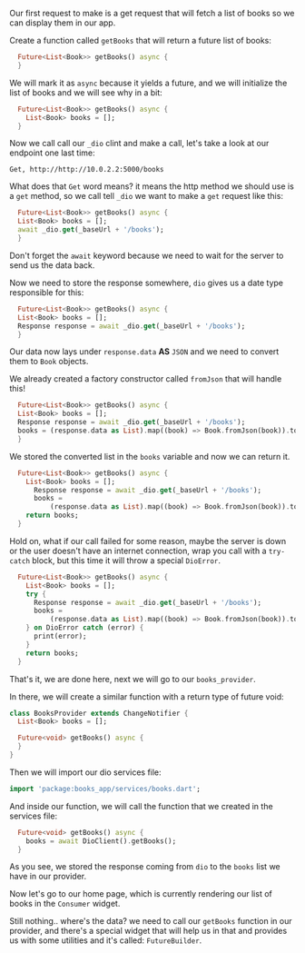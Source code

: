 Our first request to make is a get request that will fetch a list of books so we can display them in our app.

Create a function called `getBooks` that will return a future list of books:

```dart
  Future<List<Book>> getBooks() async {
  }
```

We will mark it as `async` because it yields a future, and we will initialize the list of books and we will see why in a bit:

```dart
  Future<List<Book>> getBooks() async {
    List<Book> books = [];
  }
```

Now we call call our `_dio` clint and make a call, let's take a look at our endpoint one last time:

```
Get, http://http://10.0.2.2:5000/books
```

What does that `Get` word means? it means the http method we should use is a `get` method, so we call tell `_dio` we want to make a `get` request like this:

```dart
  Future<List<Book>> getBooks() async {
  List<Book> books = [];
  await _dio.get(_baseUrl + '/books');
  }
```

Don't forget the `await` keyword because we need to wait for the server to send us the data back.

Now we need to store the response somewhere, `dio` gives us a date type responsible for this:

```dart
  Future<List<Book>> getBooks() async {
  List<Book> books = [];
  Response response = await _dio.get(_baseUrl + '/books');
  }
```

Our data now lays under `response.data` **AS** `JSON` and we need to convert them to `Book` objects.

We already created a factory constructor called `fromJson` that will handle this!

```dart
  Future<List<Book>> getBooks() async {
  List<Book> books = [];
  Response response = await _dio.get(_baseUrl + '/books');
  books = (response.data as List).map((book) => Book.fromJson(book)).toList();
  }
```

We stored the converted list in the `books` variable and now we can return it.

```dart
  Future<List<Book>> getBooks() async {
    List<Book> books = [];
      Response response = await _dio.get(_baseUrl + '/books');
      books =
          (response.data as List).map((book) => Book.fromJson(book)).toList();
    return books;
  }
```

Hold on, what if our call failed for some reason, maybe the server is down or the user doesn't have an internet connection, wrap you call with a `try-catch` block, but this time it will throw a special `DioError`.

```dart
  Future<List<Book>> getBooks() async {
    List<Book> books = [];
    try {
      Response response = await _dio.get(_baseUrl + '/books');
      books =
          (response.data as List).map((book) => Book.fromJson(book)).toList();
    } on DioError catch (error) {
      print(error);
    }
    return books;
  }
```

That's it, we are done here, next we will go to our `books_provider`.

In there, we will create a similar function with a return type of future void:

```dart
class BooksProvider extends ChangeNotifier {
  List<Book> books = [];

  Future<void> getBooks() async {
  }
}
```

Then we will import our dio services file:

```dart
import 'package:books_app/services/books.dart';
```

And inside our function, we will call the function that we created in the services file:

```dart
  Future<void> getBooks() async {
    books = await DioClient().getBooks();
  }
```

As you see, we stored the response coming from `dio` to the `books` list we have in our provider.

Now let's go to our home page, which is currently rendering our list of books in the `Consumer` widget.

Still nothing.. where's the data? we need to call our `getBooks` function in our provider, and there's a special widget that will help us in that and provides us with some utilities and it's called: `FutureBuilder`.
